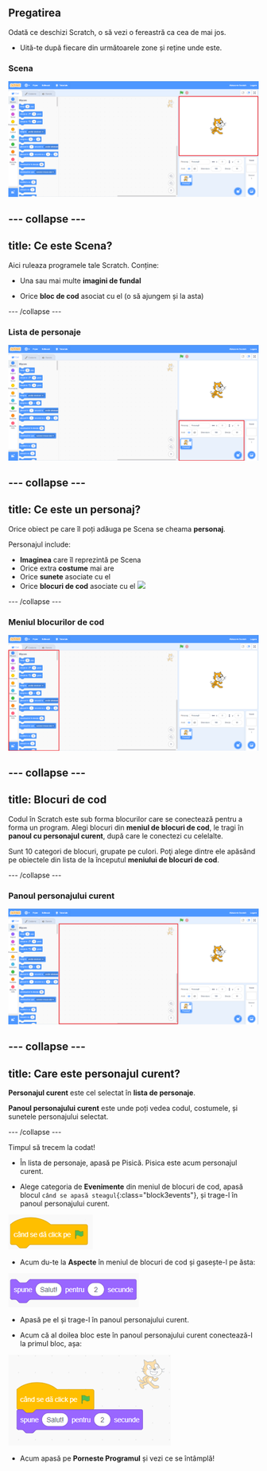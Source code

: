 ﻿## Pregatirea

Odată ce deschizi Scratch, o să vezi o fereastră ca cea de mai jos.

+ Uită-te după fiecare din următoarele zone și reține unde este.

### Scena

 ![Scratch window with the stage highlighted](images/hlStage.png)

--- collapse ---
---
title: Ce este Scena?
---
Aici ruleaza programele tale Scratch. Conține:

* Una sau mai multe **imagini de fundal**

* Orice **bloc de cod** asociat cu el \(o să ajungem și la asta\) 

--- /collapse ---

### Lista de personaje

 ![Scratch window with the sprite list highlighted](images/hlSpriteList.png)

--- collapse ---
---
title: Ce este un personaj?
---

Orice obiect pe care îl poți adăuga pe Scena se cheama **personaj**.  

Personajul include:
* **Imaginea** care îl reprezintă pe Scena
* Orice extra **costume** mai are
* Orice **sunete** asociate cu el
* Orice **blocuri de cod** asociate cu el ![](images/setup2.png)

--- /collapse ---

### Meniul blocurilor de cod

 ![Scratch window with the blocks pallet highlighted](images/hlBlocksPalette.png)
 
--- collapse ---
---
title: Blocuri de cod
---

Codul în Scratch este sub forma blocurilor care se conectează pentru a forma un program. Alegi blocuri din **meniul de blocuri de cod**, le tragi în **panoul cu personajul curent**, după care le conectezi cu celelalte.

Sunt 10 categori de blocuri, grupate pe culori. Poţi alege dintre ele apăsând pe obiectele din lista de la începutul **meniului de blocuri de cod**.

--- /collapse ---

### Panoul personajului curent 

 ![Scratch window with the current sprite panel highlighted](images/hlCurrentSpritePanel.png)

--- collapse ---
---
title: Care este personajul curent?
---

**Personajul curent** este cel selectat în **lista de personaje**.

**Panoul personajului curent** este unde poți vedea codul, costumele, și sunetele personajului selectat.

--- /collapse ---

Timpul să trecem la codat!

+ În lista de personaje, apasă pe Pisică. Pisica este acum personajul curent.  
   
+ Alege categoria de **Evenimente** din meniul de blocuri de cod, apasă blocul `când se apasă steagul`{:class="block3events"}, și trage-l în panoul personajului curent.  

![blocks_1546569156_389366](images/blocks_1546569156_389366.png)

+ Acum du-te la **Aspecte** în meniul de blocuri de cod și gasește-l pe ăsta:

![blocks_1546569159_4564118](images/blocks_1546569159_4564118.png)
+ Apasă pe el și trage-l în panoul personajului curent.

+ Acum că al doilea bloc este în panoul personajului curent conectează-l la primul bloc, așa:

![](images/setup3.png)

+ Acum apasă pe **Porneste Programul** și vezi ce se întâmplă!
